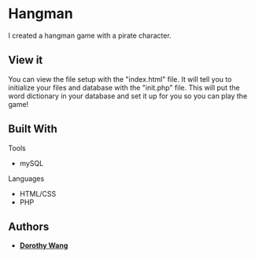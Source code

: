 # Hangman

I created a hangman game with a pirate character.

## View it

You can view the file setup with the "index.html" file. It will tell you to initialize your files and database with the "init.php" file. This will put the word dictionary in your database and set it up for you so you can play the game!

## Built With

Tools
* mySQL

Languages 
* HTML/CSS
* PHP

## Authors

* [**Dorothy Wang**](https://github.com/dlwng)

